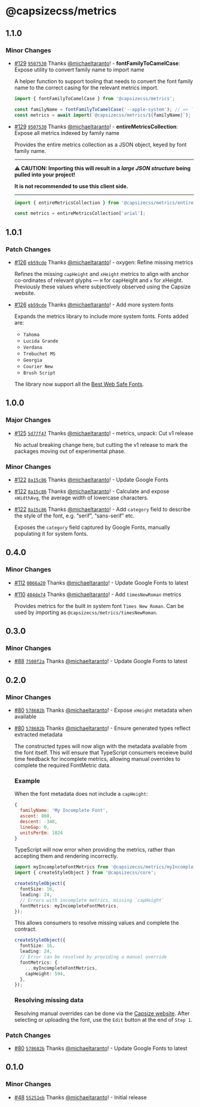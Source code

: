 # @capsizecss/metrics

## 1.1.0

### Minor Changes

- [#129](https://github.com/seek-oss/capsize/pull/129) [`9507530`](https://github.com/seek-oss/capsize/commit/950753056d5cb6a5c1cb87572470507ceb9a4b0a) Thanks [@michaeltaranto](https://github.com/michaeltaranto)! - **fontFamilyToCamelCase**: Expose utility to convert family name to import name

  A helper function to support tooling that needs to convert the font family name to the correct casing for the relevant metrics import.

  ```ts
  import { fontFamilyToCamelCase } from '@capsizecss/metrics';

  const familyName = fontFamilyToCamelCase('--apple-system'); // => `appleSystem`
  const metrics = await import(`@capsizecss/metrics/${familyName}`);
  ```

- [#129](https://github.com/seek-oss/capsize/pull/129) [`9507530`](https://github.com/seek-oss/capsize/commit/950753056d5cb6a5c1cb87572470507ceb9a4b0a) Thanks [@michaeltaranto](https://github.com/michaeltaranto)! - **entireMetricsCollection**: Expose all metrics indexed by family name

  Provides the entire metrics collection as a JSON object, keyed by font family name.

  ***

  **⚠️ CAUTION: Importing this will result in a _large JSON structure_ being pulled into your project!**

  **It is not recommended to use this client side.**

  ***

  ```ts
  import { entireMetricsCollection } from '@capsizecss/metrics/entireMetricsCollection';

  const metrics = entireMetricsCollection['arial'];
  ```

## 1.0.1

### Patch Changes

- [#126](https://github.com/seek-oss/capsize/pull/126) [`eb59cde`](https://github.com/seek-oss/capsize/commit/eb59cde65705913ab83abd929ab956403efc881b) Thanks [@michaeltaranto](https://github.com/michaeltaranto)! - oxygen: Refine missing metrics

  Refines the missing `capHeight` and `xHeight` metrics to align with anchor co-ordinates of relevant glyphs — `H` for capHeight and `x` for xHeight. Previously these values where subjectively observed using the Capsize website.

- [#126](https://github.com/seek-oss/capsize/pull/126) [`eb59cde`](https://github.com/seek-oss/capsize/commit/eb59cde65705913ab83abd929ab956403efc881b) Thanks [@michaeltaranto](https://github.com/michaeltaranto)! - Add more system fonts

  Expands the metrics library to include more system fonts. Fonts added are:

  - `Tahoma`
  - `Lucida Grande`
  - `Verdana`
  - `Trebuchet MS`
  - `Georgia`
  - `Courier New`
  - `Brush Script`

  The library now support all the [Best Web Safe Fonts](https://www.w3schools.com/cssref/css_websafe_fonts.php).

## 1.0.0

### Major Changes

- [#125](https://github.com/seek-oss/capsize/pull/125) [`5d77f47`](https://github.com/seek-oss/capsize/commit/5d77f4758c32de8703f4869ff7b10cbf0b97af51) Thanks [@michaeltaranto](https://github.com/michaeltaranto)! - metrics, unpack: Cut v1 release

  No actual breaking change here, but cutting the v1 release to mark the packages moving out of experimental phase.

### Minor Changes

- [#122](https://github.com/seek-oss/capsize/pull/122) [`8a15c86`](https://github.com/seek-oss/capsize/commit/8a15c8647bb12c85853c6807c1edc9d82a79e6dc) Thanks [@michaeltaranto](https://github.com/michaeltaranto)! - Update Google Fonts

- [#122](https://github.com/seek-oss/capsize/pull/122) [`8a15c86`](https://github.com/seek-oss/capsize/commit/8a15c8647bb12c85853c6807c1edc9d82a79e6dc) Thanks [@michaeltaranto](https://github.com/michaeltaranto)! - Calculate and expose `xWidthAvg`, the average width of lowercase characters.

- [#122](https://github.com/seek-oss/capsize/pull/122) [`8a15c86`](https://github.com/seek-oss/capsize/commit/8a15c8647bb12c85853c6807c1edc9d82a79e6dc) Thanks [@michaeltaranto](https://github.com/michaeltaranto)! - Add `category` field to describe the style of the font, e.g. “serif”, “sans-serif” etc.

  Exposes the `category` field captured by Google Fonts, manually populating it for system fonts.

## 0.4.0

### Minor Changes

- [#112](https://github.com/seek-oss/capsize/pull/112) [`0066a20`](https://github.com/seek-oss/capsize/commit/0066a209e7746c16a7a9e7433820bd57c39ba43f) Thanks [@michaeltaranto](https://github.com/michaeltaranto)! - Update Google Fonts to latest

- [#110](https://github.com/seek-oss/capsize/pull/110) [`404de74`](https://github.com/seek-oss/capsize/commit/404de74384f5c81b77bb8bc5335aa4859554ea07) Thanks [@michaeltaranto](https://github.com/michaeltaranto)! - Add `timesNewRoman` metrics

  Provides metrics for the built in system font `Times New Roman`.
  Can be used by importing as `@capsizecss/metrics/timesNewRoman`.

## 0.3.0

### Minor Changes

- [#88](https://github.com/seek-oss/capsize/pull/88) [`7500f2a`](https://github.com/seek-oss/capsize/commit/7500f2a4e5b2efd59e8238ffcd24f80ca670405c) Thanks [@michaeltaranto](https://github.com/michaeltaranto)! - Update Google Fonts to latest

## 0.2.0

### Minor Changes

- [#80](https://github.com/seek-oss/capsize/pull/80) [`578682b`](https://github.com/seek-oss/capsize/commit/578682bd99cd965f34a4a0b20445087fdd1396c8) Thanks [@michaeltaranto](https://github.com/michaeltaranto)! - Expose `xHeight` metadata when available

* [#80](https://github.com/seek-oss/capsize/pull/80) [`578682b`](https://github.com/seek-oss/capsize/commit/578682bd99cd965f34a4a0b20445087fdd1396c8) Thanks [@michaeltaranto](https://github.com/michaeltaranto)! - Ensure generated types reflect extracted metadata

  The constructed types will now align with the metadata available from the font itself. This will ensure that TypeScript consumers receieve build time feedback for incomplete metrics, allowing manual overrides to complete the required FontMetric data.

  ### Example

  When the font metadata does not include a `capHeight`:

  ```js
  {
    familyName: 'My Incomplete Font',
    ascent: 860,
    descent: -348,
    lineGap: 0,
    unitsPerEm: 1024
  }
  ```

  TypeScript will now error when providing the metrics, rather than accepting them and rendering incorrectly.

  ```ts
  import myIncompleteFontMetrics from '@capsizecss/metrics/myIncompleteFont';
  import { createStyleObject } from '@capsizecss/core';

  createStyleObject({
    fontSize: 16,
    leading: 24,
    // Errors with incomplete metrics, missing `capHeight`
    fontMetrics: myIncompleteFontMetrics,
  });
  ```

  This allows consumers to resolve missing values and complete the contract.

  ```ts
  createStyleObject({
    fontSize: 16,
    leading: 24,
    // Error can be resolved by providing a manual override
    fontMetrics: {
      ...myIncompleteFontMetrics,
      capHeight: 594,
    },
  });
  ```

  ### Resolving missing data

  Resolving manual overrides can be done via the [Capsize website](https://seek-oss.github.io/capsize/). After selecting or uploading the font, use the `Edit` button at the end of `Step 1`.

### Patch Changes

- [#80](https://github.com/seek-oss/capsize/pull/80) [`578682b`](https://github.com/seek-oss/capsize/commit/578682bd99cd965f34a4a0b20445087fdd1396c8) Thanks [@michaeltaranto](https://github.com/michaeltaranto)! - Update Google Fonts to latest

## 0.1.0

### Minor Changes

- [#48](https://github.com/seek-oss/capsize/pull/48) [`55251eb`](https://github.com/seek-oss/capsize/commit/55251ebe3ee668e8955485ab5474438fc3177b1b) Thanks [@michaeltaranto](https://github.com/michaeltaranto)! - Initial release
